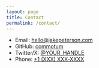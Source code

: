 ```yaml
---
layout: page
title: Contact
permalink: /contact/
---
```

<ul>
  <li>Email: <a href="mailto:hello@jakepeterson.com">hello@jakepeterson.com</a></li>
  <li>GitHub: <a href="https://github.com/commotum">commotum</a></li>
  <li>Twitter/X: <a href="https://x.com/YOUR_HANDLE">@YOUR_HANDLE</a></li>
  <li>Phone: <a href="tel:+1XXXXXXXXXX">+1 (XXX) XXX‑XXXX</a></li>
</ul>